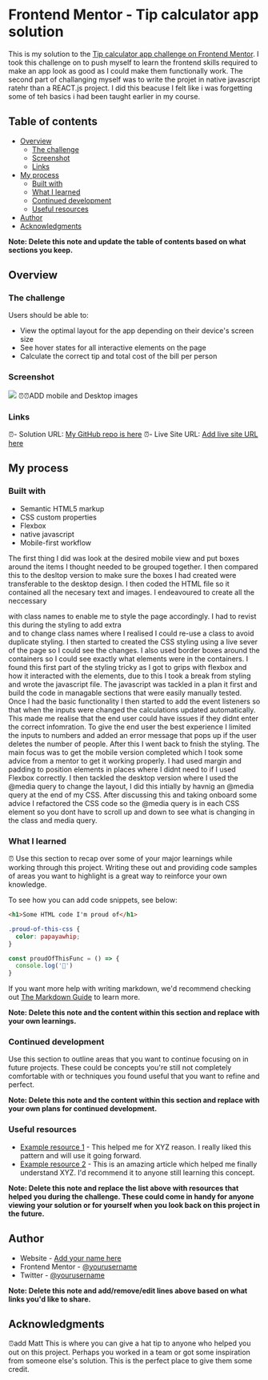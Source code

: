 # Frontend Mentor - Tip calculator app solution

This is my solution to the [Tip calculator app challenge on Frontend Mentor](https://www.frontendmentor.io/challenges/tip-calculator-app-ugJNGbJUX). I took this challenge on to push myself to learn the frontend skills required to make an app look as good as I could make them functionally work.
The second part of challanging myself was to write the projet in native javascript ratehr than a REACT.js project.  I did this beacuse I felt like i was forgetting some of teh basics i had been taught earlier in my course.

## Table of contents

- [Overview](#overview)
  - [The challenge](#the-challenge)
  - [Screenshot](#screenshot)
  - [Links](#links)
- [My process](#my-process)
  - [Built with](#built-with)
  - [What I learned](#what-i-learned)
  - [Continued development](#continued-development)
  - [Useful resources](#useful-resources)
- [Author](#author)
- [Acknowledgments](#acknowledgments)

**Note: Delete this note and update the table of contents based on what sections you keep.**

## Overview

### The challenge

Users should be able to:

- View the optimal layout for the app depending on their device's screen size
- See hover states for all interactive elements on the page
- Calculate the correct tip and total cost of the bill per person

### Screenshot

![](./screenshot.jpg)
⏰⏰ADD mobile and Desktop images


### Links

⏰- Solution URL: [My GitHub repo is here](https://github.com/ChrisKnowles53/CJK_TipCalc_Frontend_Mentor)
⏰- Live Site URL: [Add live site URL here](https://your-live-site-url.com)

## My process

### Built with

- Semantic HTML5 markup
- CSS custom properties
- Flexbox
- native javascript
- Mobile-first workflow

The first thing I did was look at the desired mobile view and put boxes around the items I thought needed to be grouped together.  I then compared this to the desltop version to make sure the boxes I had created were transferable to the desktop design.
I then coded the HTML file so it contained all the necesary text and images.  I endeavoured to create all the neccessary <div> with class names to enable me to style the page accordingly.  I had to revist this during the styling to add extra <div> and to change class names where I realised I could re-use a class to avoid duplicate styling.
I then started to created the CSS styling using a live sever of the page so I could see the changes.  I also used border boxes around the containers so I could see exactly what elements were in the containers.  I  found this first part of the styling tricky as I got to grips with flexbox and how it interacted with the elements, due to this I took a break from styling and wrote the javascript file.
The javascript was tackled in a plan it first and build the code in managable sections that were easily manually tested.  Once I had the basic functionality I then started to add the event listeners so that when the inputs were changed the calculations updated automatically.  This made me realise that the end user could have issues if they didnt enter the correct infomration.  To give the end user the best experience I limited the inputs to numbers and added an error message that pops up if the user deletes the number of people.  After this I went back to fnish the styling.
The main focus was to get the mobile version completed which I took some advice from a mentor to get it working properly.  I had used margin and padding to position elements in places where I didnt need to if I used Flexbox correctly.  I then tackled the desktop version where I used the @media query to change the layout, I did this intially by havnig an @media query at the end of my CSS.  After discussing this and taking onboard some advice I refactored the CSS code so the @media query is in each CSS element so you dont have to scroll up and down to see what is changing in the class and media query.

### What I learned
⏰
Use this section to recap over some of your major learnings while working through this project. Writing these out and providing code samples of areas you want to highlight is a great way to reinforce your own knowledge.

To see how you can add code snippets, see below:

```html
<h1>Some HTML code I'm proud of</h1>
```
```css
.proud-of-this-css {
  color: papayawhip;
}
```
```js
const proudOfThisFunc = () => {
  console.log('🎉')
}
```

If you want more help with writing markdown, we'd recommend checking out [The Markdown Guide](https://www.markdownguide.org/) to learn more.

**Note: Delete this note and the content within this section and replace with your own learnings.**

### Continued development

Use this section to outline areas that you want to continue focusing on in future projects. These could be concepts you're still not completely comfortable with or techniques you found useful that you want to refine and perfect.

**Note: Delete this note and the content within this section and replace with your own plans for continued development.**

### Useful resources

- [Example resource 1](https://www.example.com) - This helped me for XYZ reason. I really liked this pattern and will use it going forward.
- [Example resource 2](https://www.example.com) - This is an amazing article which helped me finally understand XYZ. I'd recommend it to anyone still learning this concept.

**Note: Delete this note and replace the list above with resources that helped you during the challenge. These could come in handy for anyone viewing your solution or for yourself when you look back on this project in the future.**

## Author

- Website - [Add your name here](https://www.your-site.com)
- Frontend Mentor - [@yourusername](https://www.frontendmentor.io/profile/yourusername)
- Twitter - [@yourusername](https://www.twitter.com/yourusername)

**Note: Delete this note and add/remove/edit lines above based on what links you'd like to share.**

## Acknowledgments
⏰add Matt
This is where you can give a hat tip to anyone who helped you out on this project. Perhaps you worked in a team or got some inspiration from someone else's solution. This is the perfect place to give them some credit.
